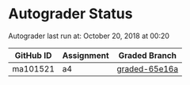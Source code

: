 # Autograder Status
Autograder last run at: October 20, 2018 at 00:20

| GitHub ID | Assignment | Graded Branch |
|-----------|------------|---------------|
| ma101521 | a4 | [graded-65e16a](https://github.com/Fall2018COMP401-001/a4-ma101521/tree/graded-65e16a) | 
